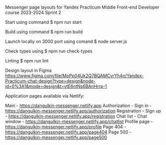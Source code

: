 Messenger page layouts for Yandex Practicum Middle Front-end Developer course 2023-2024
Sprint 2

Start using command
$ npm run start

Build using command
$ npm run build

Launch locally on 3000 port using comand
$ node server.js

Check types using
$ npm run check-types

Linting
$ npm run lint

Design layout in Figma
https://www.figma.com/file/MpPp04Uk2Q7BQAMCvrYh4n/Yandex-Practicum-chat-design?type=design&node-id=0%3A1&mode=design&t=vtE6ntNs6BAnHrrp-1 

Application pages available via Netlify:

Main - https://dangulkin-messenger.netlify.app
Authorization - Sign in - https://dangulkin-messenger.netlify.app/authorization
Registration - Sign up - https://dangulkin-messenger.netlify.app/registration
Chat list - Chat window - https://dangulkin-messenger.netlify.app/chatlist
Profile page - https://dangulkin-messenger.netlify.app/profile
Page 404 - https://dangulkin-messenger.netlify.app/page404 
Page 500 - https://dangulkin-messenger.netlify.app/page500 
